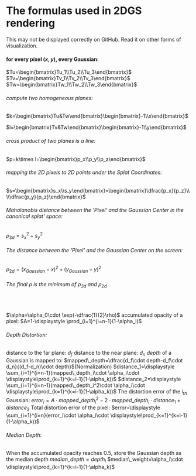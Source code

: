 # The formulas used in 2DGS rendering

This may not be displayed correctly on GitHub. Read it on other forms of visualization.

#### for every pixel $(x,y)$, every Gaussian:
$Tu=\begin{bmatrix}Tu_1\\Tu_2\\Tu_3\end{bmatrix}$ $Tv=\begin{bmatrix}Tv_1\\Tv_2\\Tv_3\end{bmatrix}$ $Tw=\begin{bmatrix}Tw_1\\Tw_2\\Tw_3\end{bmatrix}$
<br>

###### compute two homogeneous planes:
$k=\begin{bmatrix}Tu&Tw\end{bmatrix}\begin{bmatrix}-1\\x\end{bmatrix}$

$l=\begin{bmatrix}Tv&Tw\end{bmatrix}\begin{bmatrix}-1\\y\end{bmatrix}$

###### cross product of two planes is a line:
$p=k\times l=\begin{bmatrix}p_x\\p_y\\p_z\end{bmatrix}$

###### mapping the 2D pixels to 2D points under the Splat Coordinates:
$s=\begin{bmatrix}s_x\\s_y\end{bmatrix}=\begin{bmatrix}\dfrac{p_x}{p_z}\\ \\\dfrac{p_y}{p_z}\end{bmatrix}$
<br>

###### Mahalanobis distance between the 'Pixel' and the Gaussian Center in the canonical splat' space:
$\rho_{3d}={s_x}^2+{s_y}^2$

###### The distance between the 'Pixel' and the Gaussian Center on the screen:
$\rho_{2d}=(x_{Gaussian}-x)^2+(y_{Gaussian}-y)^2$

###### The final $\rho$ is the minimum of $\rho_{3d}$ and $\rho_{2d}$
<br>

$\alpha=\alpha_0\cdot \exp(-\dfrac{1}{2}\rho)$
accumulated opacity of a pixel: $A=1-\displaystyle \prod_{i=1}^{i=n-1}(1-\alpha_i)$

###### Depth Distortion:
distance to the far plane: $d_f$
distance to the near plane: $d_n$
$depth$ of a Gaussian is mapped to: $mapped\_depth=\dfrac{d_f\cdot depth-d_f\cdot d_n}{(d_f-d_n)\cdot depth}$(Normalization)
$distance_1=\displaystyle \sum_{i=1}^{i=n-1}(mapped\_depth_i\cdot \alpha_i\cdot \displaystyle\prod_{k=1}^{k=i-1}(1-\alpha_k))$
$distance_2=\displaystyle \sum_{i=1}^{i=n-1}(mapped\_depth_i^2\cdot \alpha_i\cdot \displaystyle\prod_{k=1}^{k=i-1}(1-\alpha_k))$
The distortion error of the $i_{th}$ Gaussian: $error_i=A\cdot mapped\_depth_i^2-2\cdot mapped\_depth_i\cdot distance_1+distance_2$
Total distortion error of the pixel: $error=\displaystyle \sum_{i=1}^{i=n}(error_i\cdot \alpha_i\cdot \displaystyle\prod_{k=1}^{k=i-1}(1-\alpha_k))$

###### Median Depth:
When the accumulated opacity reaches 0.5, store the Gaussian depth as the median depth
$median\_depth=depth_i$
$median\_weight=\alpha_i\cdot \displaystyle\prod_{k=1}^{k=i-1}(1-\alpha_k)$

